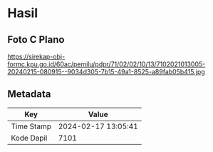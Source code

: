 # Hasil

## Foto C Plano

https://sirekap-obj-formc.kpu.go.id/60ac/pemilu/pdpr/71/02/02/10/13/7102021013005-20240215-080915--9034d305-7b15-49a1-8525-a89fab05b415.jpg


## Metadata

| Key        | Value               |
| ---------- | ------------------- |
| Time Stamp | 2024-02-17 13:05:41 |
| Kode Dapil | 7101                |



